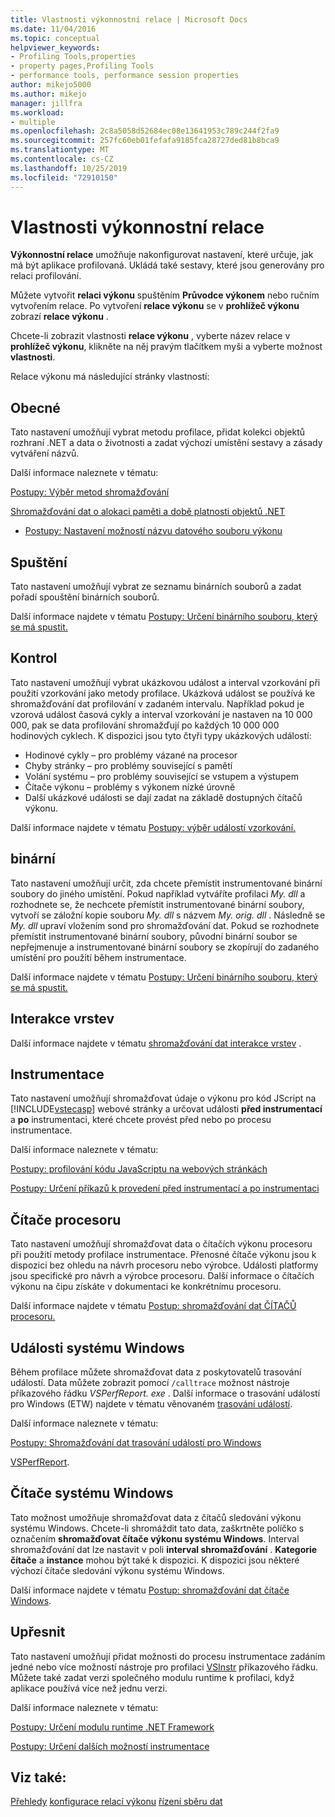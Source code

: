 ```yaml
---
title: Vlastnosti výkonnostní relace | Microsoft Docs
ms.date: 11/04/2016
ms.topic: conceptual
helpviewer_keywords:
- Profiling Tools,properties
- property pages,Profiling Tools
- performance tools, performance session properties
author: mikejo5000
ms.author: mikejo
manager: jillfra
ms.workload:
- multiple
ms.openlocfilehash: 2c8a5058d52684ec08e13641953c789c244f2fa9
ms.sourcegitcommit: 257fc60eb01fefafa9185fca28727ded81b8bca9
ms.translationtype: MT
ms.contentlocale: cs-CZ
ms.lasthandoff: 10/25/2019
ms.locfileid: "72910150"
---
```

# <a name="performance-session-properties"></a>Vlastnosti výkonnostní relace

**Výkonnostní relace** umožňuje nakonfigurovat nastavení, které určuje, jak má být aplikace profilovaná. Ukládá také sestavy, které jsou generovány pro relaci profilování.

Můžete vytvořit **relaci výkonu** spuštěním **Průvodce výkonem** nebo ručním vytvořením relace. Po vytvoření **relace výkonu** se v **prohlížeč výkonu** zobrazí **relace výkonu** .

Chcete-li zobrazit vlastnosti **relace výkonu** , vyberte název relace v **prohlížeč výkonu**, klikněte na něj pravým tlačítkem myši a vyberte možnost **vlastnosti**.

Relace výkonu má následující stránky vlastností:

## <a name="general"></a>Obecné

Tato nastavení umožňují vybrat metodu profilace, přidat kolekci objektů rozhraní .NET a data o životnosti a zadat výchozí umístění sestavy a zásady vytváření názvů.

Další informace naleznete v tématu:

[Postupy: Výběr metod shromažďování](../profiling/how-to-choose-collection-methods.md)

[Shromažďování dat o alokaci paměti a době platnosti objektů .NET](../profiling/collecting-dotnet-memory-allocation-and-lifetime-data.md)

- [Postupy: Nastavení možností názvu datového souboru výkonu](../profiling/how-to-set-performance-data-file-name-options.md)

## <a name="launch"></a>Spuštění

Tato nastavení umožňují vybrat ze seznamu binárních souborů a zadat pořadí spouštění binárních souborů.

Další informace najdete v tématu [Postupy: Určení binárního souboru, který se má spustit.](../profiling/how-to-specify-the-binary-to-start.md)

## <a name="sampling"></a>Kontrol

Tato nastavení umožňují vybrat ukázkovou událost a interval vzorkování při použití vzorkování jako metody profilace. Ukázková událost se používá ke shromažďování dat profilování v zadaném intervalu. Například pokud je vzorová událost časová cykly a interval vzorkování je nastaven na 10 000 000, pak se data profilování shromažďují po každých 10 000 000 hodinových cyklech. K dispozici jsou tyto čtyři typy ukázkových událostí:

- Hodinové cykly – pro problémy vázané na procesor
- Chyby stránky – pro problémy související s pamětí
- Volání systému – pro problémy související se vstupem a výstupem
- Čítače výkonu – problémy s výkonem nízké úrovně
- Další ukázkové události se dají zadat na základě dostupných čítačů výkonu.

Další informace najdete v tématu [Postupy: výběr událostí vzorkování.](../profiling/how-to-choose-sampling-events.md)

## <a name="binary"></a>binární
Tato nastavení umožňují určit, zda chcete přemístit instrumentované binární soubory do jiného umístění. Pokud například vytváříte profilaci *My. dll* a rozhodnete se, že nechcete přemístit instrumentované binární soubory, vytvoří se záložní kopie souboru *My. dll* s názvem *My. orig. dll* . Následně se *My. dll* upraví vložením sond pro shromažďování dat. Pokud se rozhodnete přemístit instrumentované binární soubory, původní binární soubor se nepřejmenuje a instrumentované binární soubory se zkopírují do zadaného umístění pro použití během instrumentace.

Další informace najdete v tématu [Postupy: Určení binárního souboru, který se má spustit.](../profiling/how-to-specify-the-binary-to-start.md)

## <a name="tier-interactions"></a>Interakce vrstev

Další informace najdete v tématu [shromažďování dat interakce vrstev](../profiling/collecting-tier-interaction-data.md) .

## <a name="instrumentation"></a>Instrumentace

Tato nastavení umožňují shromažďovat údaje o výkonu pro kód JScript na [!INCLUDE[vstecasp](../code-quality/includes/vstecasp_md.md)] webové stránky a určovat události **před instrumentací** a **po** instrumentaci, které chcete provést před nebo po procesu instrumentace.

Další informace naleznete v tématu:

[Postupy: profilování kódu JavaScriptu na webových stránkách](../profiling/how-to-profile-javascript-code-in-web-pages.md)

[Postupy: Určení příkazů k provedení před instrumentací a po instrumentaci](../profiling/how-to-specify-pre-and-post-instrument-commands.md)

## <a name="cpu-counters"></a>Čítače procesoru

Tato nastavení umožňují shromažďovat data o čítačích výkonu procesoru při použití metody profilace instrumentace. Přenosné čítače výkonu jsou k dispozici bez ohledu na návrh procesoru nebo výrobce. Události platformy jsou specifické pro návrh a výrobce procesoru. Další informace o čítačích výkonu na čipu získáte v dokumentaci ke konkrétnímu procesoru.

Další informace najdete v tématu [Postup: shromažďování dat ČÍTAČŮ procesoru.](../profiling/how-to-collect-cpu-counter-data.md)

## <a name="windows-events"></a>Události systému Windows

Během profilace můžete shromažďovat data z poskytovatelů trasování událostí. Data můžete zobrazit pomocí `/calltrace` možnost nástroje příkazového řádku *VSPerfReport. exe* . Další informace o trasování událostí pro Windows (ETW) najdete v tématu věnovaném [trasování událostí](/windows/win32/etw/about-event-tracing).

Další informace naleznete v tématu:

[Postupy: Shromažďování dat trasování událostí pro Windows](../profiling/how-to-collect-event-tracing-for-windows-etw-data.md)

[VSPerfReport](../profiling/vsperfreport.md).

## <a name="windows-counters"></a>Čítače systému Windows

Tato možnost umožňuje shromažďovat data z čítačů sledování výkonu systému Windows. Chcete-li shromáždit tato data, zaškrtněte políčko s označením **shromažďovat čítače výkonu systému Windows**. Interval shromažďování dat lze nastavit v poli **interval shromažďování** . **Kategorie čítače** a **instance** mohou být také k dispozici. K dispozici jsou některé výchozí čítače sledování výkonu systému Windows.

 Další informace najdete v tématu [Postup: shromažďování dat čítače Windows](../profiling/how-to-collect-windows-counter-data.md).

## <a name="advanced"></a>Upřesnit

Tato nastavení umožňují přidat možnosti do procesu instrumentace zadáním jedné nebo více možností nástroje pro profilaci [VSInstr](../profiling/vsinstr.md) příkazového řádku. Můžete také zadat verzi společného modulu runtime k profilaci, když aplikace používá více než jednu verzi.

Další informace naleznete v tématu:

[Postupy: Určení modulu runtime .NET Framework](../profiling/how-to-specify-the-dotnet-framework-runtime.md)

[Postupy: Určení dalších možností instrumentace](../profiling/how-to-specify-additional-instrumentation-options.md)

## <a name="see-also"></a>Viz také:

[Přehledy](../profiling/overviews-performance-tools.md)
[konfigurace relací výkonu](../profiling/configuring-performance-sessions.md)
[řízení sběru dat](../profiling/controlling-data-collection.md)